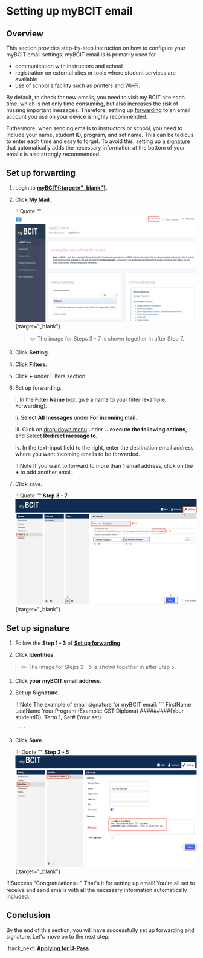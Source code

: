 # **Setting up myBCIT email**

## Overview

This section provides step-by-step instruction on how to configure your myBCIT email settings. myBCIT email is is primarily used for 

- communication with instructors and school 
- registration on external sites or tools where student services are available
- use of school's facility such as printers and Wi-Fi.

By default, to check for new emails, you need to visit my BCIT site each time, which is not only time consuming, but also increases the risk of missing important messages. Therefore, setting up [forwarding](glossary.md\#forwarding) to an email account you use on your device is highly recommended. 

Futhermore, when sending emails to instructors or school, you need to include your name, student ID, program, and set name. This can be tedious to enter each time and easy to forget. To avoid this, setting up a [signature](glossary.md\#signature) that automatically adds the necessary information at the bottom of your emails is also strongly recommended.

## Set up forwarding

1. Login to **<u>[myBCIT](https://my.bcit.ca){:target="_blank"}</u>**.

2. Click **My Mail**.

    !!!Quote ""
        [![Click My Mail](..\Assets\setting-up-email-image\click-my-mail.png)](..\Assets\setting-up-email-image\click-my-mail.png){:target="_blank"}

    
     > ✏️ The image for Steps 3 - 7 is shown together in after Step 7.
     
3. Click **Setting**.

4. Click **Filters**.

5. Click **+** under Filters section.

6. Set up forwarding.

    i. In the **Filter Name** box, give a name to your filter (example: Forwarding).

    ii. Select **All messages** under **For incoming mail**.

    iii. Click on [drop-down menu](glossary/#drop-down-menu) under **...execute the following actions**, and Select **Redirect message to**.

    iv. In the text-input field to the right, enter the destination email address where you want incoming emails to be forwarded.
    
    !!!Note
        If you want to forward to more than 1 email address, click on the **+** to add another email.

7. Click save.

    !!!Quote ""
        **Step 3 - 7**
        [![Click My Mail](..\Assets\setting-up-email-image\click-setting.png)](..\Assets\setting-up-email-image\click-setting.png){:target="_blank"}

## Set up signature

1. Follow the **Step 1 - 3** of **[Set up forwarding](#set-up-forwarding)**.

2. Click **Identities**.
> ✏️ The image for Steps 2 - 5 is shown together in after Step 5.

1. Click **your myBCIT email address**.

3. Set up **Signature**.

    !!!Note
        The example of email signature for myBCIT email:
        ```
        FirstName LastName
        Your Program (Example: CST Diploma)
        A########(Your studentID), Term 1, Set# (Your set)

        ```

4. Click **Save**.

    !!! Quote ""
        **Step 2 - 5**
        [![Set Up Signature](..\Assets\setting-up-email-image\set-up-signature.png)](..\Assets\setting-up-email-image\set-up-signature.png){:target="_blank"}

!!!Success "Congratulations✨"
    That's it for setting up email! You're all set to receive and send emails with all the necessary information automatically included.

## Conclusion
By the end of this section, you will have successfully set up forwarding and signature. Let's move on to the next step: 

:track_next: **[Applying for U-Pass](applying-for-upass.md)**
